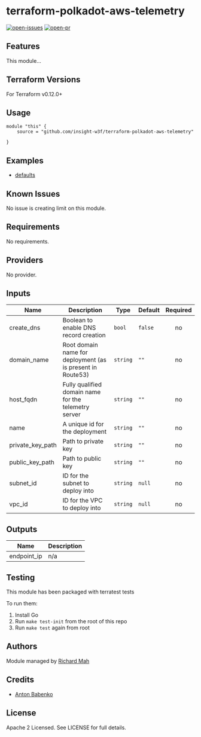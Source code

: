 # terraform-polkadot-aws-telemetry

[![open-issues](https://img.shields.io/github/issues-raw/insight-w3f/terraform-polkadot-aws-telemetry?style=for-the-badge)](https://github.com/insight-w3f/terraform-polkadot-aws-telemetry/issues)
[![open-pr](https://img.shields.io/github/issues-pr-raw/insight-w3f/terraform-polkadot-aws-telemetry?style=for-the-badge)](https://github.com/insight-w3f/terraform-polkadot-aws-telemetry/pulls)

## Features

This module...

## Terraform Versions

For Terraform v0.12.0+

## Usage

```
module "this" {
    source = "github.com/insight-w3f/terraform-polkadot-aws-telemetry"

}
```
## Examples

- [defaults](https://github.com/insight-w3f/terraform-polkadot-aws-telemetry/tree/master/examples/defaults)

## Known  Issues
No issue is creating limit on this module.

<!-- BEGINNING OF PRE-COMMIT-TERRAFORM DOCS HOOK -->
## Requirements

No requirements.

## Providers

No provider.

## Inputs

| Name | Description | Type | Default | Required |
|------|-------------|------|---------|:--------:|
| create\_dns | Boolean to enable DNS record creation | `bool` | `false` | no |
| domain\_name | Root domain name for deployment (as is present in Route53) | `string` | `""` | no |
| host\_fqdn | Fully qualified domain name for the telemetry server | `string` | `""` | no |
| name | A unique id for the deployment | `string` | `""` | no |
| private\_key\_path | Path to private key | `string` | `""` | no |
| public\_key\_path | Path to public key | `string` | `""` | no |
| subnet\_id | ID for the subnet to deploy into | `string` | `null` | no |
| vpc\_id | ID for the VPC to deploy into | `string` | `null` | no |

## Outputs

| Name | Description |
|------|-------------|
| endpoint\_ip | n/a |

<!-- END OF PRE-COMMIT-TERRAFORM DOCS HOOK -->

## Testing
This module has been packaged with terratest tests

To run them:

1. Install Go
2. Run `make test-init` from the root of this repo
3. Run `make test` again from root

## Authors

Module managed by [Richard Mah](https://github.com/shinyfoil)

## Credits

- [Anton Babenko](https://github.com/antonbabenko)

## License

Apache 2 Licensed. See LICENSE for full details.